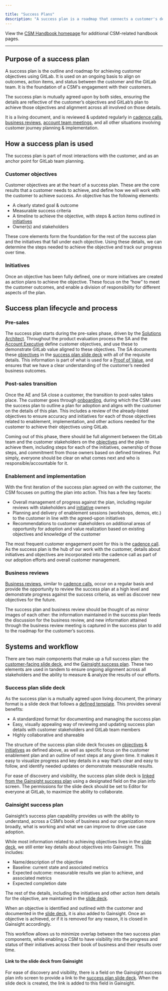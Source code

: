 ```yaml
---

title: "Success Plans"
description: "A success plan is a roadmap that connects a customer's desired business outcomes to GitLab solutions. It is a living document, developed by the CSM."
---
```


View the [CSM Handbook homepage](/handbook/customer-success/csm/) for additional CSM-related handbook pages.

----

## Purpose of a success plan

A success plan is the outline and roadmap for achieving customer objectives using GitLab. It is used on an ongoing basis to align on outcomes, action items, and status between the customer and the GitLab team. It is the foundation of a CSM's engagement with their customers.

The success plan is mutually agreed upon by both sides, ensuring the details are reflective of the customer’s objectives and GitLab’s plan to achieve those objectives and alignment across all involved on those details.

It is a living document, and is reviewed & updated regularly in [cadence calls](/handbook/customer-success/csm/cadence-calls/), [business reviews](/handbook/customer-success/csm/ebr/), [account team meetings](/handbook/customer-success/account-team/#account-team-meetings), and all other situations involving customer journey planning & implementation.

## How a success plan is used

The success plan is part of most interactions with the customer, and as an anchor point for GitLab team planning. 

### Customer objectives

Customer objectives are at the heart of a success plan. These are the core results that a customer needs to achieve, and define how we will work with the customer to achieve success. An objective has the following elements:

- A clearly stated goal & outcome
- Measurable success criteria
- A timeline to achieve the objective, with steps & action items outlined in [initiatives](#initiatives)
- Owner(s) and stakeholders

These core elements form the foundation for the rest of the success plan and the initiatives that fall under each objective. Using these details, we can determine the steps needed to achieve the objective and track our progress over time.

### Initiatives

Once an objective has been fully defined, one or more initiatives are created as action plans to achieve the objective. These focus on the “how” to meet the customer outcomes, and enable a division of responsibility for different aspects of the plan.

## Success plan lifecycle and process

### Pre-sales

The success plan starts during the pre-sales phase, driven by the [Solutions Architect](/handbook/customer-success/account-team/#solutions-architect-sa). Throughout the product evaluation process the SA and the [Account Executive](/handbook/customer-success/account-team/#strategic-account-executive-sae--account-executive-ae) define customer objectives, and use these to demonstrate GitLab value aligned to these objectives. The SA documents these [objectives](#customer-objectives) in the [success plan slide deck](#success-plan-slide-deck) with all of the requisite details. This information is part of what is used for a [Proof of Value](/handbook/customer-success/solutions-architects/tools-and-resources/pov/), and ensures that we have a clear understanding of the customer’s needed business outcomes.

### Post-sales transition

Once the AE and SA close a customer, the transition to post-sales takes place. The customer goes through [onboarding](/handbook/customer-success/csm/onboarding/), during which the CSM uses the success plan to outline a plan for adoption and aligns with the customer on the details of this plan. This includes a review of the already-listed objectives to ensure accuracy and initiatives for each of those objectives related to enablement, implementation, and other actions needed for the customer to achieve their objectives using GitLab.

Coming out of this phase, there should be full alignment between the GitLab team and the customer stakeholders on the [objectives](#customer-objectives) and the plan to achieve them, including steps for each of the initiatives, ownership of those steps, and commitment from those owners based on defined timelines. Put simply, everyone should be clear on what comes next and who is responsible/accountable for it.

### Enablement and implementation

With the first iteration of the success plan agreed on with the customer, the CSM focuses on putting the plan into action. This has a few key facets:

- Overall management of progress against the plan, including regular reviews with stakeholders and [initiative](#initiatives) owners
- Planning and delivery of enablement sessions (workshops, demos, etc.) to the customer in line with the agreed-upon initiatives
- Recommendations to customer stakeholders on additional areas of opportunity for adoption and value realization based on existing objectives and knowledge of the customer

The most frequent customer engagement point for this is the [cadence call](/handbook/customer-success/csm/cadence-calls/). As the success plan is the hub of our work with the customer, details about initiatives and objectives are incorporated into the cadence call as part of our adoption efforts and overall customer management.

### Business reviews

[Business reviews](/handbook/customer-success/csm/ebr/), similar to [cadence calls](/handbook/customer-success/csm/cadence-calls/), occur on a regular basis and provide the opportunity to review the success plan at a high level and demonstrate progress against the success criteria, as well as discover new objectives for the future.

The success plan and business review should be thought of as mirror images of each other: the information maintained in the success plan feeds the discussion for the business review, and new information attained through the business review meeting is captured in the success plan to add to the roadmap for the customer’s success.

## Systems and workflow

There are two main components that make up a full success plan: the [customer-facing slide deck](#success-plan-slide-deck), and the [Gainsight success plan](#gainsight-success-plan). These two elements are used in tandem to ensure ongoing alignment across all stakeholders and the ability to measure & analyze the results of our efforts.

### Success plan slide deck

As the success plan is a mutually agreed upon living document, the primary format is a slide deck that follows a [defined template](https://docs.google.com/presentation/d/1T-Y2WJ-mRqGey7b1YQMTKE3tVbBTnyY3a9HzaOpxPQ4/edit?usp=sharing). This provides several benefits:

- A standardized format for documenting and managing the success plan
- Easy, visually appealing way of reviewing and updating success plan details with customer stakeholders and GitLab team members
- Highly collaborative and shareable

The structure of the success plan slide deck focuses on [objectives](#customer-objectives) & [initiatives](#initiatives) as defined above, as well as specific focus on the customer enablement plan and an outline of next steps at any given time. It makes it easy to visualize progress and key details in a way that’s clear and easy to follow, and identify needed updates or demonstrate measurable results.

For ease of discovery and visibility, the success plan slide deck is [linked from the Gainsight success plan](#link-to-the-slide-deck-from-gainsight) using a designated field on the plan info screen. The permissions for the slide deck should be set to Editor for everyone at GitLab, to maximize the ability to collaborate.

### Gainsight success plan

Gainsight’s success plan capability provides us with the ability to understand, across a CSM’s book of business and our organization more broadly, what is working and what we can improve to drive use case adoption.

While most information related to achieving objectives lives in the [slide deck](#success-plan-slide-deck), we still enter key details about objectives into Gainsight. This includes:

- Name/description of the objective
- Baseline: current state and associated metrics
- Expected outcome: measurable results we plan to achieve, and associated metrics
- Expected completion date

The rest of the details, including the initiatives and other action item details for the objective, are maintained in the [slide deck](#success-plan-slide-deck).

When an objective is identified and outlined with the customer and documented in the [slide deck](#success-plan-slide-deck), it is also added to Gainsight. Once an objective is achieved, or if it is removed for any reason, it is closed in Gainsight accordingly.

This workflow allows us to minimize overlap between the two success plan components, while enabling a CSM to have visibility into the progress and status of their initiatives across their book of business and their results over time.

#### Link to the slide deck from Gainsight

For ease of discovery and visibility, there is a field on the Gainsight success plan info screen to provide a link to the [success plan slide deck](#success-plan-slide-deck). When the slide deck is created, the link is added to this field in Gainsight.
